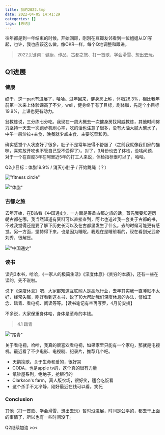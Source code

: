 ```yaml
---
title: 我的2022.tmp
date: 2022-04-05 14:41:29
categories: []
tags: [总结]
---
```


往年都是到一年结束的时候，开始回顾，刚刚在豆瓣友邻看到一位姐姐从Q1写起，也许，我也应该这么做，像OKR一样，每个Q地调整和跟进。

> 2022关键词：健康、作品、古都之旅、打一首歌、学会滑雪、想出去玩。

## Q1进展

### 健康

终于，这一part有进展了，哈哈。过年回来，健身房上称，体脂26.3%，相比我年前第一次来上体验课高了不少，well，健身终于有了目标，刷体脂，先定个小目标19.9%，上课也更有动力。

翁教练说，三分练七分吃。我现在一周大概去一次健身房找阿威教练，其他时间努力坚持一天去一次跑步机刷心率，吃的话也注意了很多，没有大油大腻大碳水了，中午一般沙拉+主食，晚餐就少点主食、主要吃菜和肉。

确实感觉个人状态好了很多，肚子不是常年胀得不舒服了（之前我就像我们家的猫咪，喜欢放开吃也不管自己受不受得了）。对了，3月份也去了体检，没啥问题，对于一个在百度3年在阿里近5年的打工人来说，体检指标很可以了，哈哈。

Q2小目标：体脂19.9% / 消灭小肚子 / 开始跳绳（？）

!["fitness circle"](https://wyy-static.oss-cn-guangzhou.aliyuncs.com/xx/year2022/IMG_2083.PNG?x-oss-process=style/cocktail)

!["体脂"](https://wyy-static.oss-cn-guangzhou.aliyuncs.com/xx/year2022/IMG_2115.PNG)


### 古都之旅

去年开始，在B站看《中国通史》，一方面是筹备古都之旅的话，首先我要知道历朝古都在哪，我当然知道有资料可以直接查到，阿七也送过我一套关于古都的书，不过我觉得还是要了解下历史长河以及在古都里发生了什么，去的时候可能更有感觉。另一方面，坚持得下来，也是因为睡眠，我现在是睡前看的，现在看到光武帝刘秀，很解压。

!["中国通史"](https://wyy-static.oss-cn-guangzhou.aliyuncs.com/xx/year2022/IMG_2116.PNG)

### 读书

读完3本书，哈哈，《一家人的极简生活》《深度休息》《贫穷的本质》，还有一些在读的，先不说啦。

说下《深度休息》吧，大家都知道互联网人是高危行业，去年其实我一直睡眠不太好，经常失眠，刚好看到这本书，说了10大帮助我们深度休息的办法，譬如正念、踏青、看电视、阅读等等。【读书笔记有空再写罗，4月份安排】

不多说，大家保重身体哈，身体是革命的本钱。

> 4.1 踏青

!["踏青"](https://wyy-static.oss-cn-guangzhou.aliyuncs.com/xx/year2022/IMG_2081.jpeg?x-oss-process=style/cocktail)

关于看电视，哈哈，我真的很喜欢看电视，如果家里只能有一个家电，那就是电视机。最近看了不少电影、电视剧、纪录片，推荐几个吧。

* 天鹅挽歌，关于生命和爱的，很好哭
* CODA，也是apple tv的，这个真的很有力量
* 纸钞屋系列，绝绝子，抢银行的
* Clarkson's farm，真人版农场，很好笑，适合吃饭看
* 这个杀手不太冷静，刚好最近在线可以看，笑死

### Conclusion

其他（打一首歌、学会滑雪、想出去玩）暂时没进展，时间是公平的，都去干上面的事情了，所以也有一些时间没干。

Q2继续加油 >o<